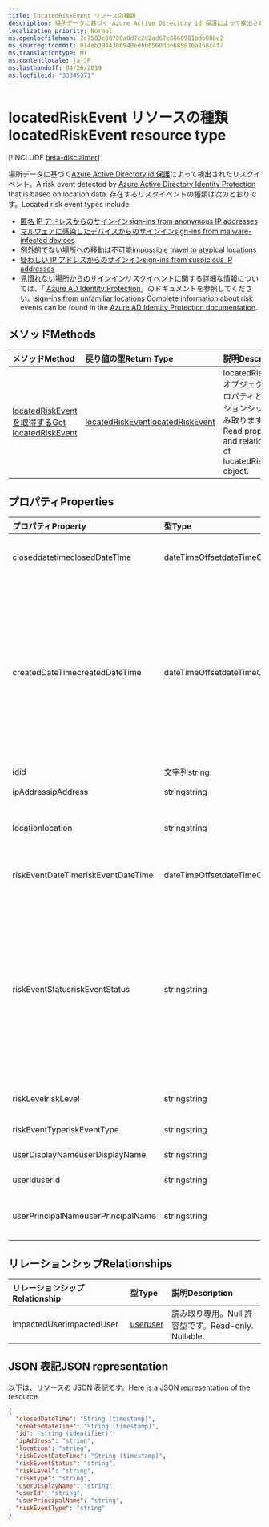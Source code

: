 ```yaml
---
title: locatedRiskEvent リソースの種類
description: 場所データに基づく Azure Active Directory id 保護によって検出されたリスクイベント。 存在するリスクイベントの種類は次のとおりです。
localization_priority: Normal
ms.openlocfilehash: 2c7503c08700a0d7c2d2ad67e8868901bdb008e2
ms.sourcegitcommit: 014eb3944306948edbb6560dbe689816a168c4f7
ms.translationtype: MT
ms.contentlocale: ja-JP
ms.lasthandoff: 04/26/2019
ms.locfileid: "33345371"
---
```

# <a name="locatedriskevent-resource-type"></a><span data-ttu-id="6680c-104">locatedRiskEvent リソースの種類</span><span class="sxs-lookup"><span data-stu-id="6680c-104">locatedRiskEvent resource type</span></span>

[!INCLUDE [beta-disclaimer](../../includes/beta-disclaimer.md)]

<span data-ttu-id="6680c-105">場所データに基づく[Azure Active Directory id 保護](https://azure.microsoft.com/en-us/documentation/articles/active-directory-identityprotection/)によって検出されたリスクイベント。</span><span class="sxs-lookup"><span data-stu-id="6680c-105">A risk event detected by [Azure Active Directory Identity Protection](https://azure.microsoft.com/en-us/documentation/articles/active-directory-identityprotection/) that is based on location data.</span></span> <span data-ttu-id="6680c-106">存在するリスクイベントの種類は次のとおりです。</span><span class="sxs-lookup"><span data-stu-id="6680c-106">Located risk event types include:</span></span>
* [<span data-ttu-id="6680c-107">匿名 IP アドレスからのサインイン</span><span class="sxs-lookup"><span data-stu-id="6680c-107">sign-ins from anonymous IP addresses</span></span>](anonymousipriskevent.md)
* [<span data-ttu-id="6680c-108">マルウェアに感染したデバイスからのサインイン</span><span class="sxs-lookup"><span data-stu-id="6680c-108">sign-ins from malware-infected devices</span></span>](malwareriskevent.md)
* [<span data-ttu-id="6680c-109">例外的でない場所への移動は不可能</span><span class="sxs-lookup"><span data-stu-id="6680c-109">impossible travel to atypical locations</span></span>](impossibletravelriskevent.md)
* [<span data-ttu-id="6680c-110">疑わしい IP アドレスからのサインイン</span><span class="sxs-lookup"><span data-stu-id="6680c-110">sign-ins from suspicious IP addresses</span></span>](suspiciousipriskevent.md)
* <span data-ttu-id="6680c-111">[見慣れない場所からのサインイン](unfamiliarlocationriskevent.md)リスクイベントに関する詳細な情報については、「 [Azure AD Identity Protection](https://azure.microsoft.com/en-us/documentation/articles/active-directory-identityprotection-risk-events-types/)」のドキュメントを参照してください。</span><span class="sxs-lookup"><span data-stu-id="6680c-111">[sign-ins from unfamiliar locations](unfamiliarlocationriskevent.md) Complete information about risk events can be found in the [Azure AD Identity Protection documentation](https://azure.microsoft.com/en-us/documentation/articles/active-directory-identityprotection-risk-events-types/).</span></span>


## <a name="methods"></a><span data-ttu-id="6680c-112">メソッド</span><span class="sxs-lookup"><span data-stu-id="6680c-112">Methods</span></span>

| <span data-ttu-id="6680c-113">メソッド</span><span class="sxs-lookup"><span data-stu-id="6680c-113">Method</span></span>           | <span data-ttu-id="6680c-114">戻り値の型</span><span class="sxs-lookup"><span data-stu-id="6680c-114">Return Type</span></span>    |<span data-ttu-id="6680c-115">説明</span><span class="sxs-lookup"><span data-stu-id="6680c-115">Description</span></span>|
|:---------------|:--------|:----------|
|[<span data-ttu-id="6680c-116">locatedRiskEvent を取得する</span><span class="sxs-lookup"><span data-stu-id="6680c-116">Get locatedRiskEvent</span></span>](../api/locatedriskevent-get.md) | [<span data-ttu-id="6680c-117">locatedRiskEvent</span><span class="sxs-lookup"><span data-stu-id="6680c-117">locatedRiskEvent</span></span>](locatedriskevent.md) |<span data-ttu-id="6680c-118">locatedRiskEvent オブジェクトのプロパティとリレーションシップを読み取ります。</span><span class="sxs-lookup"><span data-stu-id="6680c-118">Read properties and relationships of locatedRiskEvent object.</span></span>|

## <a name="properties"></a><span data-ttu-id="6680c-119">プロパティ</span><span class="sxs-lookup"><span data-stu-id="6680c-119">Properties</span></span>
| <span data-ttu-id="6680c-120">プロパティ</span><span class="sxs-lookup"><span data-stu-id="6680c-120">Property</span></span>     | <span data-ttu-id="6680c-121">型</span><span class="sxs-lookup"><span data-stu-id="6680c-121">Type</span></span>   |<span data-ttu-id="6680c-122">説明</span><span class="sxs-lookup"><span data-stu-id="6680c-122">Description</span></span>|
|:---------------|:--------|:----------|
|<span data-ttu-id="6680c-123">closeddatetime</span><span class="sxs-lookup"><span data-stu-id="6680c-123">closedDateTime</span></span>|<span data-ttu-id="6680c-124">dateTimeOffset</span><span class="sxs-lookup"><span data-stu-id="6680c-124">dateTimeOffset</span></span>| <span data-ttu-id="6680c-125">リスクイベントが終了した日付と時刻</span><span class="sxs-lookup"><span data-stu-id="6680c-125">The date and time that the risk event was closed</span></span>|
|<span data-ttu-id="6680c-126">createdDateTime</span><span class="sxs-lookup"><span data-stu-id="6680c-126">createdDateTime</span></span>|<span data-ttu-id="6680c-127">dateTimeOffset</span><span class="sxs-lookup"><span data-stu-id="6680c-127">dateTimeOffset</span></span>| <span data-ttu-id="6680c-128">リスクイベントが作成された日時。</span><span class="sxs-lookup"><span data-stu-id="6680c-128">The date and time that the risk event was created.</span></span> <span data-ttu-id="6680c-129">これは常に、リスクイベント自体の datetime と同じかそれよりも大きくなります。</span><span class="sxs-lookup"><span data-stu-id="6680c-129">This is always greater than or equal to the datetime of the risk event itself.</span></span> <span data-ttu-id="6680c-130">これは、リスクイベントを照会するときにフィルターとして使用する適切なプロパティです。</span><span class="sxs-lookup"><span data-stu-id="6680c-130">This is the correct property to use as a filter when querying risk events.</span></span>|
|<span data-ttu-id="6680c-131">id</span><span class="sxs-lookup"><span data-stu-id="6680c-131">id</span></span>|<span data-ttu-id="6680c-132">文字列</span><span class="sxs-lookup"><span data-stu-id="6680c-132">string</span></span>| <span data-ttu-id="6680c-133">読み取り専用</span><span class="sxs-lookup"><span data-stu-id="6680c-133">Read-only</span></span>|
|<span data-ttu-id="6680c-134">ipAddress</span><span class="sxs-lookup"><span data-stu-id="6680c-134">ipAddress</span></span>|<span data-ttu-id="6680c-135">string</span><span class="sxs-lookup"><span data-stu-id="6680c-135">string</span></span>| <span data-ttu-id="6680c-136">サインインの IP アドレス</span><span class="sxs-lookup"><span data-stu-id="6680c-136">The IP address of the sign-in</span></span>|
|<span data-ttu-id="6680c-137">location</span><span class="sxs-lookup"><span data-stu-id="6680c-137">location</span></span>|<span data-ttu-id="6680c-138">string</span><span class="sxs-lookup"><span data-stu-id="6680c-138">string</span></span>| <span data-ttu-id="6680c-139">サインインの IP アドレスに関連付けられている場所</span><span class="sxs-lookup"><span data-stu-id="6680c-139">The location attached to the IP address of the sign-in</span></span>|
|<span data-ttu-id="6680c-140">riskEventDateTime</span><span class="sxs-lookup"><span data-stu-id="6680c-140">riskEventDateTime</span></span>|<span data-ttu-id="6680c-141">dateTimeOffset</span><span class="sxs-lookup"><span data-stu-id="6680c-141">dateTimeOffset</span></span>| <span data-ttu-id="6680c-142">リスクイベントが発生した日付と時刻</span><span class="sxs-lookup"><span data-stu-id="6680c-142">The date and time when the risk event occurred</span></span>|
|<span data-ttu-id="6680c-143">riskEventStatus</span><span class="sxs-lookup"><span data-stu-id="6680c-143">riskEventStatus</span></span>|<span data-ttu-id="6680c-144">string</span><span class="sxs-lookup"><span data-stu-id="6680c-144">string</span></span>| <span data-ttu-id="6680c-145">可能な値は、`active`、`remediated`、`dismissedAsFixed`、`dismissedAsFalsePositive`、`dismissedAsIgnore`、`loginBlocked`、`closedMfaAuto`、`closedMultipleReasons` です。</span><span class="sxs-lookup"><span data-stu-id="6680c-145">Possible values are: `active`, `remediated`, `dismissedAsFixed`, `dismissedAsFalsePositive`, `dismissedAsIgnore`, `loginBlocked`, `closedMfaAuto`, `closedMultipleReasons`.</span></span>|
|<span data-ttu-id="6680c-146">riskLevel</span><span class="sxs-lookup"><span data-stu-id="6680c-146">riskLevel</span></span>|<span data-ttu-id="6680c-147">string</span><span class="sxs-lookup"><span data-stu-id="6680c-147">string</span></span>| <span data-ttu-id="6680c-148">使用可能な値: `low`、`medium`、`high`。</span><span class="sxs-lookup"><span data-stu-id="6680c-148">Possible values are: `low`, `medium`, `high`.</span></span>|
|<span data-ttu-id="6680c-149">riskEventType</span><span class="sxs-lookup"><span data-stu-id="6680c-149">riskEventType</span></span>|<span data-ttu-id="6680c-150">string</span><span class="sxs-lookup"><span data-stu-id="6680c-150">string</span></span>| <span data-ttu-id="6680c-151">リスクの種類</span><span class="sxs-lookup"><span data-stu-id="6680c-151">The type of risk</span></span>|
|<span data-ttu-id="6680c-152">userDisplayName</span><span class="sxs-lookup"><span data-stu-id="6680c-152">userDisplayName</span></span>|<span data-ttu-id="6680c-153">string</span><span class="sxs-lookup"><span data-stu-id="6680c-153">string</span></span>| <span data-ttu-id="6680c-154">リスクのあるユーザーの名前</span><span class="sxs-lookup"><span data-stu-id="6680c-154">The name of the user at risk</span></span>|
|<span data-ttu-id="6680c-155">userId</span><span class="sxs-lookup"><span data-stu-id="6680c-155">userId</span></span>|<span data-ttu-id="6680c-156">string</span><span class="sxs-lookup"><span data-stu-id="6680c-156">string</span></span>| <span data-ttu-id="6680c-157">リスクがあるユーザーの id</span><span class="sxs-lookup"><span data-stu-id="6680c-157">The id of the user at risk</span></span>|
|<span data-ttu-id="6680c-158">userPrincipalName</span><span class="sxs-lookup"><span data-stu-id="6680c-158">userPrincipalName</span></span>|<span data-ttu-id="6680c-159">string</span><span class="sxs-lookup"><span data-stu-id="6680c-159">string</span></span>| <span data-ttu-id="6680c-160">リスクがあるユーザーのユーザープリンシパル名</span><span class="sxs-lookup"><span data-stu-id="6680c-160">The user principal name of the user at risk</span></span>|

## <a name="relationships"></a><span data-ttu-id="6680c-161">リレーションシップ</span><span class="sxs-lookup"><span data-stu-id="6680c-161">Relationships</span></span>
| <span data-ttu-id="6680c-162">リレーションシップ</span><span class="sxs-lookup"><span data-stu-id="6680c-162">Relationship</span></span> | <span data-ttu-id="6680c-163">型</span><span class="sxs-lookup"><span data-stu-id="6680c-163">Type</span></span>   |<span data-ttu-id="6680c-164">説明</span><span class="sxs-lookup"><span data-stu-id="6680c-164">Description</span></span>|
|:---------------|:--------|:----------|
|<span data-ttu-id="6680c-165">impactedUser</span><span class="sxs-lookup"><span data-stu-id="6680c-165">impactedUser</span></span>|[<span data-ttu-id="6680c-166">user</span><span class="sxs-lookup"><span data-stu-id="6680c-166">user</span></span>](user.md)| <span data-ttu-id="6680c-p104">読み取り専用。Null 許容型です。</span><span class="sxs-lookup"><span data-stu-id="6680c-p104">Read-only. Nullable.</span></span>|

## <a name="json-representation"></a><span data-ttu-id="6680c-169">JSON 表記</span><span class="sxs-lookup"><span data-stu-id="6680c-169">JSON representation</span></span>

<span data-ttu-id="6680c-170">以下は、リソースの JSON 表記です。</span><span class="sxs-lookup"><span data-stu-id="6680c-170">Here is a JSON representation of the resource.</span></span>

<!-- {
  "blockType": "resource",
  "optionalProperties": [

  ],
   "abstract": true,
   "keyProperty": "id",
   "baseType":"microsoft.graph.identityRiskEvent",
  "@odata.type": "microsoft.graph.locatedRiskEvent"
}-->

```json
{
  "closedDateTime": "String (timestamp)",
  "createdDateTime": "String (timestamp)",
  "id": "string (identifier)",
  "ipAddress": "string",
  "location": "string",
  "riskEventDateTime": "String (timestamp)",
  "riskEventStatus": "string",
  "riskLevel": "string",
  "riskType": "string",
  "userDisplayName": "string",
  "userId": "string",
  "userPrincipalName": "string",
  "riskEventType": "string"
}

```

<!-- uuid: 8fcb5dbc-d5aa-4681-8e31-b001d5168d79
2015-10-25 14:57:30 UTC -->
<!--
{
  "type": "#page.annotation",
  "description": "locatedRiskEvent resource",
  "keywords": "",
  "section": "documentation",
  "tocPath": "",
  "suppressions": []
}
-->
